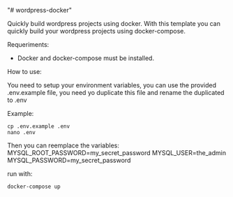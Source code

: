 "# wordpress-docker" 

Quickly build wordpress projects using docker.
With this template you can quickly build your wordpress projects using docker-compose.

Requeriments:

- Docker and docker-compose must be installed.

How to use:

You need to setup your environment variables, you can use the provided .env.example file, 
you need yo duplicate this file and rename the duplicated to .env

Example:

	cp .env.example .env
	nano .env

Then you can reemplace the variables:
	MYSQL_ROOT_PASSWORD=my_secret_password
	MYSQL_USER=the_admin
	MYSQL_PASSWORD=my_secret_password

run with:

    docker-compose up
